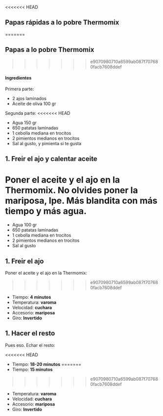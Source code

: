 <<<<<<< HEAD
## Papas rápidas a lo pobre Thermomix
=======
## Papas a lo pobre Thermomix
>>>>>>> e9070980710a6599ab087f707680facb7608ddef

#### Ingredientes

Primera parte: 
* 2 ajos laminados
* Aceite de oliva 100 gr

Segunda parte:
<<<<<<< HEAD
* Agua 150 gr
* 650 patatas laminadas
* 1 cebolla mediana en trocitos
* 2 pimientos medianos en trocitos
* Sal al gusto, y pimienta si te gusta

## 1. Freir el ajo y calentar aceite

Poner el aceite y el ajo en la Thermomix. No olvides poner la mariposa, Ipe. Más blandita con más tiempo y más agua.
=======
* Agua 100 gr
* 650 patatas laminadas
* 1 cebolla mediana en trocitos
* 2 pimientos medianos en trocitos
* Sal al gusto

## 1. Freir el ajo

Poner el aceite y el ajo en la Thermomix: 
>>>>>>> e9070980710a6599ab087f707680facb7608ddef

* Tiempo: **4 minutos** 
* Temperatura: **varoma**
* Velocidad: **cuchara**
* Accesorio: **mariposa**
* Giro: **Invertido**

## 1. Hacer el resto

Pues eso. Echar el resto:

<<<<<<< HEAD
* Tiempo: **18-20 minutos** 
=======
* Tiempo: **15 minutos** 
>>>>>>> e9070980710a6599ab087f707680facb7608ddef
* Temperatura: **varoma**
* Velocidad: **cuchara**
* Accesorio: **mariposa**
* Giro: **Invertido**

